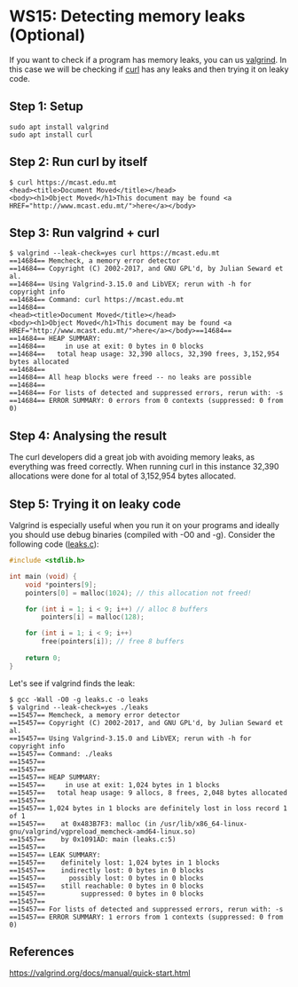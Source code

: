 # WS15: Detecting memory leaks (Optional)

If you want to check if a program has memory leaks, you can us [valgrind](https://valgrind.org/). In this case we will be checking if [curl](https://curl.se/) has any leaks and then trying it on leaky code.

## Step 1: Setup
```
sudo apt install valgrind
sudo apt install curl
```

## Step 2: Run curl by itself
```
$ curl https://mcast.edu.mt
<head><title>Document Moved</title></head>
<body><h1>Object Moved</h1>This document may be found <a HREF="http://www.mcast.edu.mt/">here</a></body>
```

## Step 3: Run valgrind + curl
```
$ valgrind --leak-check=yes curl https://mcast.edu.mt
==14684== Memcheck, a memory error detector
==14684== Copyright (C) 2002-2017, and GNU GPL'd, by Julian Seward et al.
==14684== Using Valgrind-3.15.0 and LibVEX; rerun with -h for copyright info
==14684== Command: curl https://mcast.edu.mt
==14684== 
<head><title>Document Moved</title></head>
<body><h1>Object Moved</h1>This document may be found <a HREF="http://www.mcast.edu.mt/">here</a></body>==14684== 
==14684== HEAP SUMMARY:
==14684==     in use at exit: 0 bytes in 0 blocks
==14684==   total heap usage: 32,390 allocs, 32,390 frees, 3,152,954 bytes allocated
==14684== 
==14684== All heap blocks were freed -- no leaks are possible
==14684== 
==14684== For lists of detected and suppressed errors, rerun with: -s
==14684== ERROR SUMMARY: 0 errors from 0 contexts (suppressed: 0 from 0)
```

## Step 4: Analysing the result
The curl developers did a great job with avoiding memory leaks, as everything was freed correctly. 
When running curl in this instance 32,390 allocations were done for al total of 3,152,954 bytes allocated.

## Step 5: Trying it on leaky code
Valgrind is especially useful when you run it on your programs and ideally you should use debug binaries (compiled with -O0 and -g). Consider the following code ([leaks.c](./leaks.c)):
```c
#include <stdlib.h>

int main (void) {
    void *pointers[9];
    pointers[0] = malloc(1024); // this allocation not freed!

    for (int i = 1; i < 9; i++) // alloc 8 buffers
        pointers[i] = malloc(128);

    for (int i = 1; i < 9; i++) 
        free(pointers[i]); // free 8 buffers
    
    return 0;
}
```
Let's see if valgrind finds the leak:

```
$ gcc -Wall -O0 -g leaks.c -o leaks
$ valgrind --leak-check=yes ./leaks
==15457== Memcheck, a memory error detector
==15457== Copyright (C) 2002-2017, and GNU GPL'd, by Julian Seward et al.
==15457== Using Valgrind-3.15.0 and LibVEX; rerun with -h for copyright info
==15457== Command: ./leaks
==15457== 
==15457== 
==15457== HEAP SUMMARY:
==15457==     in use at exit: 1,024 bytes in 1 blocks
==15457==   total heap usage: 9 allocs, 8 frees, 2,048 bytes allocated
==15457== 
==15457== 1,024 bytes in 1 blocks are definitely lost in loss record 1 of 1
==15457==    at 0x483B7F3: malloc (in /usr/lib/x86_64-linux-gnu/valgrind/vgpreload_memcheck-amd64-linux.so)
==15457==    by 0x1091AD: main (leaks.c:5)
==15457== 
==15457== LEAK SUMMARY:
==15457==    definitely lost: 1,024 bytes in 1 blocks
==15457==    indirectly lost: 0 bytes in 0 blocks
==15457==      possibly lost: 0 bytes in 0 blocks
==15457==    still reachable: 0 bytes in 0 blocks
==15457==         suppressed: 0 bytes in 0 blocks
==15457== 
==15457== For lists of detected and suppressed errors, rerun with: -s
==15457== ERROR SUMMARY: 1 errors from 1 contexts (suppressed: 0 from 0)
```

## References
https://valgrind.org/docs/manual/quick-start.html
